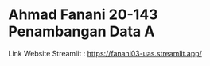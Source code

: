 # Ahmad Fanani 20-143 Penambangan Data A

Link Website Streamlit : https://fanani03-uas.streamlit.app/
